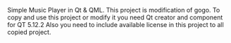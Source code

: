 
Simple Music Player in Qt & QML.
This project is modification of gogo. To copy and use this project or modify it you need Qt creator and component for QT 5.12.2
Also you need to include available license in this  project to all copied project.
